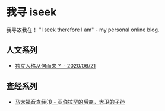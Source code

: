 # 我寻 iseek
我寻故我在！ "I seek therefore I am" - my personal online blog.



## 人文系列

- [独立人格从何而来？ - 2020/06/21](blog-2020-06-21.md)



## 查经系列

- [马太福音查经(1) - 亚伯拉罕的后裔，大卫的子孙](matthew-1-1.md)